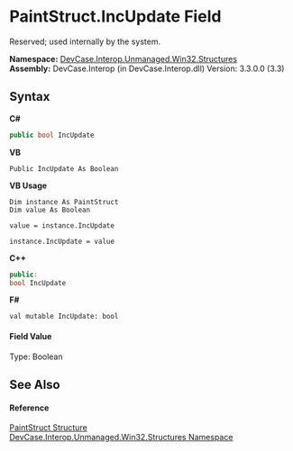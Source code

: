 # PaintStruct.IncUpdate Field
 

Reserved; used internally by the system.

**Namespace:**&nbsp;<a href="N_DevCase_Interop_Unmanaged_Win32_Structures">DevCase.Interop.Unmanaged.Win32.Structures</a><br />**Assembly:**&nbsp;DevCase.Interop (in DevCase.Interop.dll) Version: 3.3.0.0 (3.3)

## Syntax

**C#**<br />
``` C#
public bool IncUpdate
```

**VB**<br />
``` VB
Public IncUpdate As Boolean
```

**VB Usage**<br />
``` VB Usage
Dim instance As PaintStruct
Dim value As Boolean

value = instance.IncUpdate

instance.IncUpdate = value
```

**C++**<br />
``` C++
public:
bool IncUpdate
```

**F#**<br />
``` F#
val mutable IncUpdate: bool
```


#### Field Value
Type: Boolean

## See Also


#### Reference
<a href="T_DevCase_Interop_Unmanaged_Win32_Structures_PaintStruct">PaintStruct Structure</a><br /><a href="N_DevCase_Interop_Unmanaged_Win32_Structures">DevCase.Interop.Unmanaged.Win32.Structures Namespace</a><br />